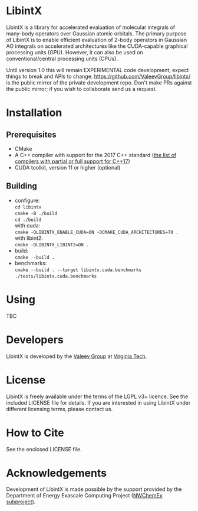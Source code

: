 # LibintX

LibintX is a library for accelerated evaluation of molecular integrals of many-body operators over Gaussian atomic orbitals. The primary purpose of LibintX is to enable efficient evaluation of 2-body operators in Gaussian AO integrals on accelerated architectures like the CUDA-capable graphical processing units (GPU). However, it can also be used on conventional/central processing units (CPUs).

Until version 1.0 this will remain EXPERIMENTAL code development; expect things to break and APIs to change.  https://github.com/ValeevGroup/libintx/ is the public mirror of the private development repo.  Don't make PRs against the public mirror; if you wish to collaborate send us a request.

# Installation

## Prerequisites
- CMake
- A C++ compiler with support for the 2017 C++ standard ([the list of compilers with partial or full support for C++17](https://en.cppreference.com/w/cpp/compiler_support/17))
- CUDA toolkit, version 11 or higher (optional)

## Building
- configure: \
    `cd libintx` \
    `cmake -B ./build` \
    `cd ./build` \
  with cuda: \
    `cmake -DLIBINTX_ENABLE_CUDA=ON -DCMAKE_CUDA_ARCHITECTURES=70 .` \
  with libint2: \
    `cmake -DLIBINTX_LIBINT2=ON .`
- build: \
    `cmake --build .`
- benchmarks: \
    `cmake --build . --target libintx.cuda.benchmarks` \
    `./tests/libintx.cuda.benchmarks`

# Using

TBC

# Developers
LibintX is developed by the [Valeev Group](http://valeevgroup.github.io/) at [Virginia Tech](http://www.vt.edu).

# License

LibintX is freely available under the terms of the LGPL v3+ licence. See the included LICENSE file for details. If you are interested in using LibintX under different licensing terms, please contact us.

# How to Cite

See the enclosed LICENSE file.

# Acknowledgements

Development of LibintX is made possible by the support provided by the Department of Energy Exascale Computing Project ([NWChemEx subproject](https://github.com/NWChemEx-Project)).
